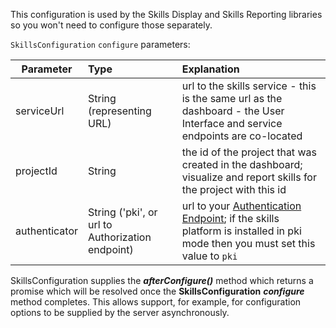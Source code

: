 This configuration is used by the Skills Display and Skills Reporting libraries so you won't need to configure those separately.  
 
 ```SkillsConfiguration``` ```configure``` parameters:

| Parameter        |Type| Explanation           |
| ------------- |:-------------- |:-------------|
| serviceUrl    | String (representing URL) | url to the skills service - this is the same url as the dashboard - the User Interface and service endpoints are co-located | 
| projectId      | String | the id of the project that was created in the dashboard; visualize and report skills for the project with this id |   
| authenticator | String ('pki', or url to Authorization endpoint) | url to your [Authentication Endpoint](/skills-client/authorization.html#authentication); if the skills platform is installed in pki mode then you must set this value to ``pki`` |   

SkillsConfiguration supplies the ***afterConfigure()*** method which returns a promise which will be resolved once the **SkillsConfiguration** ***configure*** method
completes.  This allows support, for example, for configuration options to be supplied by the server asynchronously.
